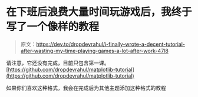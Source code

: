 # 在下班后浪费大量时间玩游戏后，我终于写了一个像样的教程

> 原文：<https://dev.to/dropdevrahul/i-finally-wrote-a-decent-tutorial-after-wasting-my-time-playing-games-a-lot-after-work-47l8>

请注意，它还没有完成，目前只包含第一课。
[https://github.com/dropdevrahul/matplotlib-tutorial](https://github.com/dropdevrahul/matplotlib-tutorial)

如果你们喜欢这种格式，我会在完成后为其他主题添加这种格式的教程